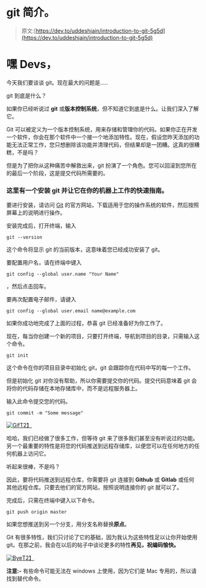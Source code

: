# git 简介。

> 原文:[https://dev.to/uddeshjain/introduction-to-git-5g5d](https://dev.to/uddeshjain/introduction-to-git-5g5d)

# 嘿 Devs，

今天我们要谈谈 git。现在最大的问题是.....

git 到底是什么？

如果你已经听说过 **git** 或**版本控制系统**，但不知道它到底是什么。让我们深入了解它。

Git 可以被定义为一个版本控制系统，用来存储和管理你的代码。如果你正在开发一个软件，你会在那个软件中一个接一个地添加特性。现在，假设您昨天添加的功能无法正常工作，您只想删除该功能并清理代码，但结果却是一团糟。这真的很糟糕，不是吗？

但是为了把你从这种痛苦中解救出来，git 扮演了一个角色。您可以回滚到您所在的最后一个阶段，这是提交代码所需要的。

### 这里有一个安装 git 并让它在你的机器上工作的快速指南。

要进行安装，请访问 [Git](https://git-scm.com/) 的官方网站，下载适用于您的操作系统的软件，然后按照屏幕上的说明进行操作。

安装完成后，打开终端，输入

`git --version`

这个命令将显示 git 的当前版本，这意味着您已经成功安装了 git。

要配置用户名，请在终端中键入

`git config --global user.name "Your Name"`

，然后点击回车。

要再次配置电子邮件，请键入

`git config --global user.email name@example.com`

如果你成功地完成了上面的过程，恭喜 git 已经准备好为你工作了。

现在，每当你创建一个新的项目，只要打开终端，导航到项目的目录，只需输入这个命令。

`git init`

这个命令在你的项目目录中初始化 git，git 会跟踪你在代码中写的每一个工作。

但是初始化 git 对你没有帮助，所以你需要提交你的代码。提交代码意味着 git 会将你的代码存储在本地存储库中，而不是远程服务器上。

输入此命令提交您的代码。

`git commit -m "Some message"`

[![Gif](../Images/90bf0e8e62af833d83374fc4d160713e.png)T2】](https://i.giphy.com/media/EDt1m8p5hqXG8/giphy.gif)

哈哈，我们已经做了很多工作，但等待 git 来了很多我们甚至没有听说过的功能。另一个最重要的特性是将您的代码推送到远程存储库，以便您可以在任何地方的任何机器上访问它。

听起来很棒，不是吗？

因此，要将代码推送到远程仓库，你需要将 git 连接到 **Github** 或 **Gitlab** 或任何其他远程仓库。只要去他们的官方网站，按照说明连接你的 git 就可以了。

完成后，只需在终端中键入以下命令。

`git push origin master`

如果您想推送到另一个分支，用分支名称替换**原点**。

Git 有很多特性，我们只讨论了它的基础，因为我认为这些特性足以让你开始使用 git。在那之前，我会在以后的帖子中谈论更多的特性**再见，祝编码愉快。**

[![Bye](../Images/5024162d4cac66114edb0b4bcc4a36bb.png)T2】](https://i.giphy.com/media/3oEduLRlHYWFNWNkTC/giphy.gif)

**注意:-** 有些命令可能无法在 windows 上使用，因为它们是 Mac 专用的，所以请找到替代命令。